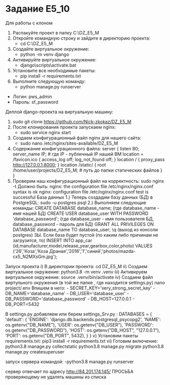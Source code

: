 # Задание E5_10
Для работы с клоном 
1) Распакуйте проект в папку C:\DZ_E5_M
2) Откройте командную строку и зайдите в директорию проекта:
   - cd C:\DZ_E5_M
3) Создайте виртуальное окружение:
   - python -m venv django
4) Активируйте виртуальное окружение:
   - django\scripts\activate.bat
5) Установите все необходимые пакеты:
   - pip install -r requirements.txt
6) Выполните следующую команду:
   - python manage.py runserver

- Логин: pws_admin
- Пароль: sf_password

Деплой django-проекта на виртуальную машину:
1.  sudo git clone https://github.com/Nick-zkokaz/DZ_E5_M 
2. После клонирования проекта запускаем nginx:
   - sudo service nginx start
3. Создаем конфигурационный файл nginx для нашего сайта: 
   - sudo nano /etc/nginx/sites-available/DZ_E5_M 
4. Содержание конфигурационного файла:
server {
    listen 80;
    server_name IP; # где IP - публичный IP нашей ВМ
    location = /favicon.ico { access_log off; log_not_found off; }
    location / {
        proxy_pass http://127.0.0.1:8000;
    }
    location /static/ {
        root /home/user/projects/DZ_E5_M; # путь до папки статических файлов
    }
}
5. Проверим наш конфигурационный файл на корректность:
    sudo nginx -t
    Должно быть:
      nginx: the configuration file /etc/nginx/nginx.conf syntax is ok
      nginx: configuration file /etc/nginx/nginx.conf test is successful
База данных 
1.) Теперь создадим базу данных (БД) в PostgreSQL:
    sudo -u postgres psql
2.) Выполняем следующие команды:
   CREATE DATABASE database_name; (где database_name - имя нашей БД)
   CREATE USER database_user WITH PASSWORD 'database_password'; (где database_user - имя пользователя БД, database_password - пароль для БД)
   GRANT ALL PRIVILEGES ON DATABASE database_name TO database_user;
   \q (выход из консоли postgres)
  ЗЫ. Если база будет пустой (по каким либо причинам не загрузится, то)
  INSERT INTO app_car (id,manufacturer,model,release_year,gearbox,color,photo) VALUES ('26','Коза','Коза Драная','2016','1','синий','photos/mazda-cx5_N2MXsGm.jpg');

Запуск проекта
i) В директории проекта:
    cd DZ_E5_M
ii) Создаем виртуальное окружение:
    python3.8 -m venv .venv
iii) Активируем виртуальное окружение:
    source .venv/bin/activate
iv) Создаем файл виртульного окружения (в той же папке , где находится settings.py)
   nano project/.env
    Впишем в него:
      - SECRET_KEY='very_strong_secret_key'
      - DB_NAME='database_name'
      - DB_USER='database_user'
      - DB_PASSWORD='database_password'
      - DB_HOST=127.0.0.1
      - DB_PORT=5432
   
   В settings.py добавляем или берем settings_Srv.py : 
DATABASES = {
    'default': {
        'ENGINE': 'django.db.backends.postgresql_psycopg2',
        'NAME': os.getenv("DB_NAME"),
        'USER': os.getenv("DB_USER"),
        'PASSWORD': os.getenv("DB_PASSWORD"),
        'HOST': os.getenv("DB_HOST", "127.0.0.1"),
        'PORT': os.getenv("DB_PORT", 5432),
    }
}
v) Установим пакеты requirements.txt:
    pip3 install -r requirements.txt
vi) Готовим включение:
    python3.8 manage.py collectstatic
    python3.8 manage.py migrate
    python3.8 manage.py createsuperuser
    

запуск сервера командой:
   -python3.8 manage.py runserver

сервер отвечает по адресу http://84.201.174.145/ ПРОСЬБА проверяющему не удалять машины из списка

